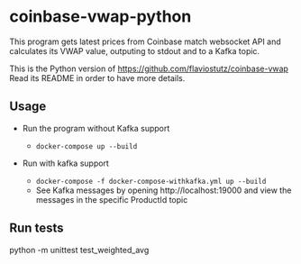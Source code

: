 # coinbase-vwap-python

This program gets latest prices from Coinbase match websocket API and calculates its VWAP value, outputing to stdout and to a Kafka topic.

This is the Python version of https://github.com/flaviostutz/coinbase-vwap
Read its README in order to have more details.

## Usage

* Run the program without Kafka support

  * `docker-compose up --build`

* Run with kafka support

  * `docker-compose -f docker-compose-withkafka.yml up --build`
  * See Kafka messages by opening http://localhost:19000 and view the messages in the specific ProductId topic

## Run tests

python -m unittest test_weighted_avg

